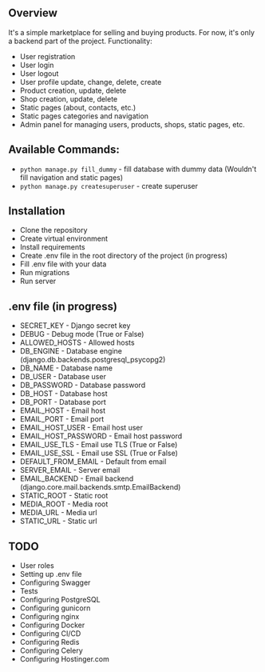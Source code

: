 <!-- Simple project overview -->

## Overview

It's a simple marketplace for selling and buying products. For now, it's only a backend part of the project.
Functionality:

- User registration
- User login
- User logout
- User profile update, change, delete, create
- Product creation, update, delete
- Shop creation, update, delete
- Static pages (about, contacts, etc.)
- Static pages categories and navigation
- Admin panel for managing users, products, shops, static pages, etc.


## Available Commands:
- ```python manage.py fill_dummy``` - fill database with dummy data (Wouldn't fill navigation and static pages)
- ```python manage.py createsuperuser``` - create superuser

## Installation

- Clone the repository
- Create virtual environment
- Install requirements
- Create .env file in the root directory of the project (in progress)
- Fill .env file with your data
- Run migrations
- Run server

## .env file (in progress)

- SECRET_KEY - Django secret key
- DEBUG - Debug mode (True or False)
- ALLOWED_HOSTS - Allowed hosts
- DB_ENGINE - Database engine (django.db.backends.postgresql_psycopg2)
- DB_NAME - Database name
- DB_USER - Database user
- DB_PASSWORD - Database password
- DB_HOST - Database host
- DB_PORT - Database port
- EMAIL_HOST - Email host
- EMAIL_PORT - Email port
- EMAIL_HOST_USER - Email host user
- EMAIL_HOST_PASSWORD - Email host password
- EMAIL_USE_TLS - Email use TLS (True or False)
- EMAIL_USE_SSL - Email use SSL (True or False)
- DEFAULT_FROM_EMAIL - Default from email
- SERVER_EMAIL - Server email
- EMAIL_BACKEND - Email backend (django.core.mail.backends.smtp.EmailBackend)
- STATIC_ROOT - Static root
- MEDIA_ROOT - Media root
- MEDIA_URL - Media url
- STATIC_URL - Static url

## TODO

- User roles
- Setting up .env file
- Configuring Swagger
- Tests
- Configuring PostgreSQL
- Configuring gunicorn
- Configuring nginx
- Configuring Docker
- Configuring CI/CD
- Configuring Redis
- Configuring Celery
- Configuring Hostinger.com
